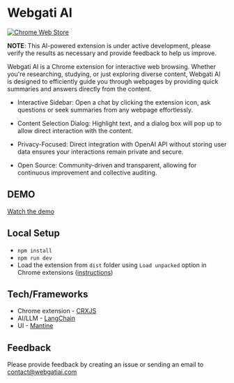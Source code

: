 # Webgati AI

[![Chrome Web Store](https://storage.googleapis.com/web-dev-uploads/image/WlD8wC6g8khYWPJUsQceQkhXSlv1/UV4C4ybeBTsZt43U4xis.png)](https://chrome.google.com/webstore/detail/webgati-ai/hcjdidnekngphjgllgajgebadfcapdkk)

**NOTE**: This AI-powered extension is under active development, please verify the results as necessary and provide feedback to help us improve.

Webgati AI is a Chrome extension for interactive web browsing. Whether you're researching, studying, or just exploring diverse content, Webgati AI is designed to efficiently guide you through webpages by providing quick summaries and answers directly from the content.

- Interactive Sidebar: Open a chat by clicking the extension icon, ask questions or seek summaries from any webpage effortlessly.

- Content Selection Dialog: Highlight text, and a dialog box will pop up to allow direct interaction with the content.

- Privacy-Focused: Direct integration with OpenAI API without storing user data ensures your interactions remain private and secure.

- Open Source: Community-driven and transparent, allowing for continuous improvement and collective auditing.

## DEMO

[Watch the demo](https://www.youtube.com/watch?v=OHT9CDmEctI)

## Local Setup

- `npm install`
- `npm run dev`
- Load the extension from `dist` folder using `Load unpacked` option in Chrome extensions ([instructions](https://developer.chrome.com/docs/extensions/mv3/getstarted/development-basics/#load-unpacked))

## Tech/Frameworks

- Chrome extension - [CRXJS](https://crxjs.dev/vite-plugin/)
- AI/LLM - [LangChain](https://github.com/langchain-ai/langchainjs)
- UI - [Mantine](https://mantine.dev/)

## Feedback

Please provide feedback by creating an issue or sending an email to contact@webgatiai.com